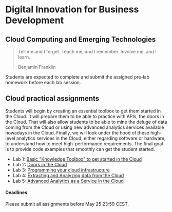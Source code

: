 # Digital Innovation for Business Development
## Cloud Computing and Emerging Technologies


>Tell me and I forget. Teach me, and I remember. Involve me, and I learn.
>
>Benjamin Franklin

Students are expected to complete and submit the assigned pre-lab homework before each lab session.

## Cloud practical assignments
Students will begin by creating an essential toolbox to get them started in the Cloud. It will prepare them to be able to practice with APIs, the doors in the Cloud. That will also allow students to be able to mine the deluge of data coming from the Cloud or using new advanced analytics services available nowadays in the Cloud. Finally, we will look under the hood of these high-level analytics services in the Cloud, either regarding software or hardware, to understand how to meet high-performance requirements. The final goal is to provide code examples that smoothly can get the student started.

- Lab 1: [Basic "Knowledge Toolbox" to get started in the Cloud][Lab1] 
- Lab 2: [Doors in the Cloud][Lab2]  
- Lab 3: [Programming your cloud infrastructure][Lab3]                                     
- Lab 4: [Extracting and Analyzing data from the Cloud][Lab3]              
- Lab 5: [Advanced Analytics as a Service in the Cloud][Lab4]

[Lab1]: ./Lab01.md
[Lab2]: ./Lab02.md
[Lab3]: ./Lab03.md
[Lab4]: ./Lab04.md
[Lab5]: ./Lab04.md


#### Deadlines

Please submit all assignments before May 25 23:59 CEST.

